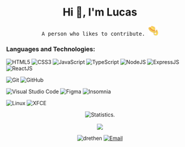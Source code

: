 <h1 align="center">Hi 👋, I'm Lucas </h1>

<p align="center">
    <samp>
         A person who likes to contribute. <img alt="RUSB" width="27px" src="resources/rusb.png"/>
    </samp>
</p>

<h3 align="left">Languages and Technologies:</h3>

<p align="left">

![HTML5](https://img.shields.io/badge/-HTML5-E34F26?style=for-the-badge&logo=HTML5&logoColor=fff)
![CSS3](https://img.shields.io/badge/-CSS3-1572B6?style=for-the-badge&logo=CSS3&logoColor=fff)
![JavaScript](https://img.shields.io/badge/-JavaScript-F7DF1E?style=for-the-badge&logo=javascript&logoColor=fff)
![TypeScript](https://img.shields.io/badge/-TypeScript-3178C6?style=for-the-badge&logo=typescript&logoColor=fff)
![NodeJS](https://img.shields.io/badge/-Node.js-339933?style=for-the-badge&logo=node-js&logoColor=fff)
![ExpressJS](https://img.shields.io/badge/-Express-000000?style=for-the-badge&logo=express&logoColor=fff)
![ReactJS](https://img.shields.io/badge/-React-61DAFB?style=for-the-badge&logo=react&logoColor=fff)

![Git](https://img.shields.io/badge/-Git-F05032?style=for-the-badge&logo=git&logoColor=fff)
![GitHub](https://img.shields.io/badge/-GitHub-181717?style=for-the-badge&logo=github&logoColor=fff)

![Visual Studio Code](https://img.shields.io/badge/-VisualStudioCode-007ACC?style=for-the-badge&logo=visual-studio-code&logoColor=fff)
![Figma](https://img.shields.io/badge/-Figma-F24E1E?style=for-the-badge&logo=figma&logoColor=fff)
![Insomnia](https://img.shields.io/badge/-Insomnia-5849BE?style=for-the-badge&logo=insomnia&logoColor=fff)

![Linux](https://img.shields.io/badge/-Linux-FCC624?style=for-the-badge&logo=linux&logoColor=fff)
![XFCE](https://img.shields.io/badge/-XFCE-2284F2?style=for-the-badge&logo=xfce&logoColor=fff)

</p>

<p align="center">
<img src="https://github-readme-stats.vercel.app/api?username=drethenrain&show_icons=true&custom_title=DrethenRain%20Github%20Stats&title_color=fff&text_color=fff&icon_color=fff&bg_color=1e2228&hide_border=true" alt="Statistics." />
</p>

<p align="center">
<img align="center" src="https://github-readme-stats.vercel.app/api/top-langs/?username=drethenrain&layout=compact&hide_border=true&icon_color=41B883&title_color=fff&text_color=fff&icon_color=fff&bg_color=1e2228" />
</p>

<p align="center">
<img src="https://komarev.com/ghpvc/?username=drethenrain&label=Profile%20views&color=1e2228&style=flat" alt="drethen" />
<a href="mailto:drethenrain@hotmail.com"><img alt="Email" src="https://img.shields.io/badge/Email-drethenrain-blue?style=flat&logo=microsoft-outlook"></a>
</p>
